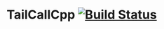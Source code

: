 # TailCallCpp [![Build Status](https://magnum.travis-ci.com/fazouane-marouane/TailCallCpp.svg?token=morfvWUxyqtA6TfJpxsq&branch=master)](https://magnum.travis-ci.com/fazouane-marouane/TailCallCpp)
